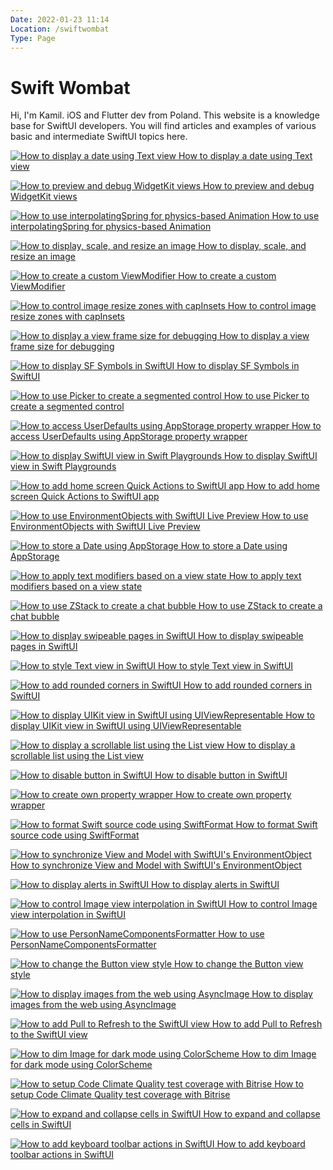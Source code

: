 ```yaml
---
Date: 2022-01-23 11:14
Location: /swiftwombat
Type: Page
---
```


# Swift Wombat

Hi, I'm Kamil. iOS and Flutter dev from Poland. This website is a knowledge base for SwiftUI developers. You will find articles and examples of various basic and intermediate SwiftUI topics here.

[
    ![How to display a date using Text view](/weblog/swiftwombat/covers/how_to_display_a_date_using_text_view.png)
    How to display a date using Text view
](/swiftwombat/how-to-display-a-date-using-text-view)

[
    ![How to preview and debug WidgetKit views](/weblog/swiftwombat/covers/how_to_preview_and_debug_widgetkit_views.png)
    How to preview and debug WidgetKit views
](/swiftwombat/how-to-preview-and-debug-widgetkit-views)

[
    ![How to use interpolatingSpring for physics-based Animation](/weblog/swiftwombat/covers/how_to_use_interpolatingspring_for_physics_based_animation.png)
    How to use interpolatingSpring for physics-based Animation
](/swiftwombat/how-to-use-interpolatingspring-for-physics-based-animation)

[
    ![How to display, scale, and resize an image](/weblog/swiftwombat/covers/how_to_display_scale_and_resize_an_image.png)
    How to display, scale, and resize an image
](/swiftwombat/how-to-display-scale-and-resize-an-image)

[
    ![How to create a custom ViewModifier](/weblog/swiftwombat/covers/how_to_create_custom_viewmodifier.png)
    How to create a custom ViewModifier
](/swiftwombat/how-to-create-custom-viewmodifier)

[
    ![How to control image resize zones with capInsets](/weblog/swiftwombat/covers/how_to_control_image_resize_zones_with_capinsets.png)
    How to control image resize zones with capInsets
](/swiftwombat/how-to-control-swiftui-image-resize-zones-with-capinsets)

[
    ![How to display a view frame size for debugging](/weblog/swiftwombat/covers/how_to_display_a_view_frame_size_for_debugging.png)
    How to display a view frame size for debugging
](/swiftwombat/how-to-display-a-view-frame-size-for-debugging)

[
    ![How to display SF Symbols in SwiftUI](/weblog/swiftwombat/covers/how_to_display_sf_symbols_in_swiftui.png)
    How to display SF Symbols in SwiftUI
](/swiftwombat/how-to-display-sf-symbols-in-swiftui)

[
    ![How to use Picker to create a segmented control](/weblog/swiftwombat/covers/how_to_use_picker_to_create_a_segmented_control.png)
    How to use Picker to create a segmented control
](/swiftwombat/how-to-use-swiftui-picker-to-create-a-segmented-control)

[
    ![How to access UserDefaults using AppStorage property wrapper](/weblog/swiftwombat/covers/how_to_access_userdefaults_using_appstorage_property_wrapper.png)
    How to access UserDefaults using AppStorage property wrapper
](/swiftwombat/how-to-access-userdefaults-using-swiftui-appstorage-property-wrapper)

[
    ![How to display SwiftUI view in Swift Playgrounds](/weblog/swiftwombat/covers/how_to_display_swiftui_view_in_swift_playgrounds.png)
    How to display SwiftUI view in Swift Playgrounds
](/swiftwombat/how-to-display-swiftui-view-in-swift-playgrounds)

[
    ![How to add home screen Quick Actions to SwiftUI app](/weblog/swiftwombat/covers/how_to_add_home_screen_quick_actions_to_swiftui_app.png)
    How to add home screen Quick Actions to SwiftUI app
](/swiftwombat/how-to-add-home-screen-quick-actions-to-swiftui-app)

[
    ![How to use EnvironmentObjects with SwiftUI Live Preview](/weblog/swiftwombat/covers/how_to_use_environmentobjects_with_swiftui_live_preview.png)
    How to use EnvironmentObjects with SwiftUI Live Preview
](/swiftwombat/how-to-use-environmentobjects-with-swiftui-live-preview)

[
    ![How to store a Date using AppStorage](/weblog/swiftwombat/covers/how_to_store_a_date_using_appstorage.png)
    How to store a Date using AppStorage
](/swiftwombat/how-to-store-a-date-using-appstorage-in-swiftui)

[
    ![How to apply text modifiers based on a view state](/weblog/swiftwombat/covers/how_to_apply_text_modifiers_based_on_a_view_state.png)
    How to apply text modifiers based on a view state
](/swiftwombat/how-to-apply-text-modifiers-based-on-the-swiftui-view-state)

[
    ![How to use ZStack to create a chat bubble](/weblog/swiftwombat/covers/how_to_use_zstack_to_create_a_chat_bubble.png)
    How to use ZStack to create a chat bubble
](/swiftwombat/how-to-use-zstack-to-create-a-chat-bubble-in-swiftui)

[
    ![How to display swipeable pages in SwiftUI](/weblog/swiftwombat/covers/how_to_display_swipeable_pages_in_swiftui.png)
    How to display swipeable pages in SwiftUI
](/swiftwombat/how-to-display-swipeable-pages-in-swiftui)

[
    ![How to style Text view in SwiftUI](/weblog/swiftwombat/covers/how_to_style_text_view_in_swiftui.png)
    How to style Text view in SwiftUI
](/swiftwombat/how-to-style-text-view-in-swiftui)

[
    ![How to add rounded corners in SwiftUI](/weblog/swiftwombat/covers/how_to_add_rounded_corners_in_swiftui.png)
    How to add rounded corners in SwiftUI
](/swiftwombat/how-to-add-rounded-corners-in-swiftui)

[
    ![How to display UIKit view in SwiftUI using UIViewRepresentable](/weblog/swiftwombat/covers/how_to_display_uikit_view_in_swiftui_using_uiviewrepresentable.png)
    How to display UIKit view in SwiftUI using UIViewRepresentable
](/swiftwombat/how-to-display-uikit-view-in-swiftui-using-uiviewrepresentable)

[
    ![How to display a scrollable list using the List view](/weblog/swiftwombat/covers/how_to_display_a_scrollable_list_using_the_list_view.png)
    How to display a scrollable list using the List view
](/swiftwombat/how-to-display-a-scrollable-list-in-swiftui-using-the-list-view)

[
    ![How to disable button in SwiftUI](/weblog/swiftwombat/covers/how_to_disable_button_in_swiftui.png)
    How to disable button in SwiftUI
](/swiftwombat/how-to-disable-button-in-swiftui)

[
    ![How to create own property wrapper](/weblog/swiftwombat/covers/how_to_create_own_property_wrapper.png)
    How to create own property wrapper
](/swiftwombat/how-to-create-own-property-wrapper-in-swift)

[
    ![How to format Swift source code using SwiftFormat](/weblog/swiftwombat/covers/how_to_format_swift_source_code_using_swiftformat.png)
    How to format Swift source code using SwiftFormat
](/swiftwombat/how-to-format-swift-source-code-using-swiftformat)

[
    ![How to synchronize View and Model with SwiftUI's EnvironmentObject](/weblog/swiftwombat/covers/how_to_synchronize_view_and_model_with_swiftui_s_environmentobject.png)
    How to synchronize View and Model with SwiftUI's EnvironmentObject
](/swiftwombat/how-to-synchronize-view-and-model-with-swiftuis-environmentobject)

[
    ![How to display alerts in SwiftUI](/weblog/swiftwombat/covers/how_to_display_alerts_in_swiftui.png)
    How to display alerts in SwiftUI
](/swiftwombat/how-to-display-alerts-in-swiftui)

[
    ![How to control Image view interpolation in SwiftUI](/weblog/swiftwombat/covers/how_to_control_image_view_interpolation_in_swiftui.png)
    How to control Image view interpolation in SwiftUI
](/swiftwombat/how-to-control-image-view-interpolation-in-swiftui)

[
    ![How to use PersonNameComponentsFormatter](/weblog/swiftwombat/covers/how_to_use_personname_componentsformatter.png)
    How to use PersonNameComponentsFormatter
](/swiftwombat/how-to-use-personnamecomponentsformatter-in-swift)

[
    ![How to change the Button view style](/weblog/swiftwombat/covers/how_to_change_the_button_view_style.png)
    How to change the Button view style
](/swiftwombat/how-to-change-the-button-view-style-in-swiftui)

[
    ![How to display images from the web using AsyncImage](/weblog/swiftwombat/covers/how_to_display_images_from_the_web_using_asyncimage.png)
    How to display images from the web using AsyncImage
](/swiftwombat/how-to-display-images-from-the-web-using-asyncimage-in-swiftui)

[
    ![How to add Pull to Refresh to the SwiftUI view](/weblog/swiftwombat/covers/how_to_add_pull_to_refresh_to_the_swiftui_view.png)
    How to add Pull to Refresh to the SwiftUI view
](/swiftwombat/how-to-add-pull-to-refresh-to-the-swiftui-view)

[
    ![How to dim Image for dark mode using ColorScheme](/weblog/swiftwombat/covers/how_to_dim_image_for_dark_mode_using_colorscheme.png)
    How to dim Image for dark mode using ColorScheme
](/swiftwombat/how-to-dim-image-for-dark-mode-using-colorscheme-in-swiftui)

[
    ![How to setup Code Climate Quality test coverage with Bitrise](/weblog/swiftwombat/covers/how_to_setup_code_climate_quality_code_coverage_with_bitrise.png)
    How to setup Code Climate Quality test coverage with Bitrise
](/swiftwombat/how-to-setup-code-climate-quality-test-coverage-with-bitrise)

[
    ![How to expand and collapse cells in SwiftUI](/weblog/swiftwombat/covers/how_to_expand_and_collapse_cells_in_swiftui.png)
    How to expand and collapse cells in SwiftUI
](/swiftwombat/how-to-expand-and-collapse-cells-in-swiftui)

[
    ![How to add keyboard toolbar actions in SwiftUI](/weblog/swiftwombat/covers/how_to_add_keyboard_toolbar_actions_in_swiftui.png)
    How to add keyboard toolbar actions in SwiftUI
](/swiftwombat/how-to-add-keyboard-toolbar-actions-in-swiftui)
